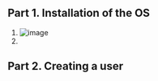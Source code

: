 ## Part 1. Installation of the OS
1. ![image](https://github.com/user-attachments/assets/dc44474b-15f5-489b-8fd2-9e9c99cd85ca)
2. 
## Part 2. Creating a user
